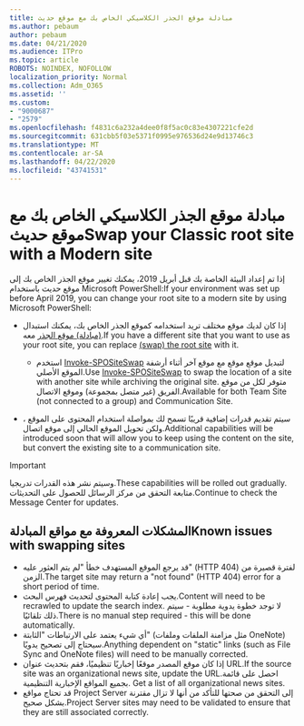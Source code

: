 ```yaml
---
title: مبادلة موقع الجذر الكلاسيكي الخاص بك مع موقع حديث
ms.author: pebaum
author: pebaum
ms.date: 04/21/2020
ms.audience: ITPro
ms.topic: article
ROBOTS: NOINDEX, NOFOLLOW
localization_priority: Normal
ms.collection: Adm_O365
ms.assetid: ''
ms.custom:
- "9000687"
- "2579"
ms.openlocfilehash: f4831c6a232a4dee0f8f5ac0c83e4307221cfe2d
ms.sourcegitcommit: 631cbb5f03e5371f0995e976536d24e9d13746c3
ms.translationtype: MT
ms.contentlocale: ar-SA
ms.lasthandoff: 04/22/2020
ms.locfileid: "43741531"
---
```

# <a name="swap-your-classic-root-site-with-a-modern-site"></a><span data-ttu-id="3b696-102">مبادلة موقع الجذر الكلاسيكي الخاص بك مع موقع حديث</span><span class="sxs-lookup"><span data-stu-id="3b696-102">Swap your Classic root site with a Modern site</span></span>

<span data-ttu-id="3b696-103">إذا تم إعداد البيئة الخاصة بك قبل أبريل 2019، يمكنك تغيير موقع الجذر الخاص بك إلى موقع حديث باستخدام Microsoft PowerShell:</span><span class="sxs-lookup"><span data-stu-id="3b696-103">If your environment was set up before April 2019, you can change your root site to a modern site by using Microsoft PowerShell:</span></span>

- <span data-ttu-id="3b696-104">إذا كان لديك موقع مختلف تريد استخدامه كموقع الجذر الخاص بك، يمكنك استبدال [(مبادلة) موقع الجذر](https://docs.microsoft.com/sharepoint/modern-root-site) معه.</span><span class="sxs-lookup"><span data-stu-id="3b696-104">If you have a different site that you want to use as your root site, you can replace [(swap) the root site](https://docs.microsoft.com/sharepoint/modern-root-site) with it.</span></span> 
    - <span data-ttu-id="3b696-105">استخدم [Invoke-SPOSiteSwap](https://docs.microsoft.com/powershell/module/sharepoint-online/invoke-spositeswap?view=sharepoint-ps) لتبديل موقع موقع مع موقع آخر أثناء أرشفة الموقع الأصلي.</span><span class="sxs-lookup"><span data-stu-id="3b696-105">Use [Invoke-SPOSiteSwap](https://docs.microsoft.com/powershell/module/sharepoint-online/invoke-spositeswap?view=sharepoint-ps) to swap the location of a site with another site while archiving the original site.</span></span> <span data-ttu-id="3b696-106">متوفر لكل من موقع الفريق (غير متصل بمجموعة) وموقع الاتصال.</span><span class="sxs-lookup"><span data-stu-id="3b696-106">Available for both Team Site (not connected to a group) and Communication Site.</span></span> 

- <span data-ttu-id="3b696-107">سيتم تقديم قدرات إضافية قريبًا تسمح لك بمواصلة استخدام المحتوى على الموقع ، ولكن تحويل الموقع الحالي إلى موقع اتصال.</span><span class="sxs-lookup"><span data-stu-id="3b696-107">Additional capabilities will be introduced soon that will allow you to keep using the content on the site, but convert the existing site to a communication site.</span></span> 
>[!Important]
><span data-ttu-id="3b696-108">وسيتم نشر هذه القدرات تدريجيا.</span><span class="sxs-lookup"><span data-stu-id="3b696-108">These capabilities will be rolled out gradually.</span></span> <span data-ttu-id="3b696-109">متابعة التحقق من مركز الرسائل للحصول على التحديثات.</span><span class="sxs-lookup"><span data-stu-id="3b696-109">Continue to check the Message Center for updates.</span></span> 

## <a name="known-issues-with-swapping-sites"></a><span data-ttu-id="3b696-110">المشكلات المعروفة مع مواقع المبادلة</span><span class="sxs-lookup"><span data-stu-id="3b696-110">Known issues with swapping sites</span></span>

- <span data-ttu-id="3b696-111">قد يرجع الموقع المستهدف خطأ "لم يتم العثور عليه" (HTTP 404) لفترة قصيرة من الزمن.</span><span class="sxs-lookup"><span data-stu-id="3b696-111">The target site may return a "not found" (HTTP 404) error for a short period of time.</span></span>
- <span data-ttu-id="3b696-112">يجب إعادة كتابة المحتوى لتحديث فهرس البحث.</span><span class="sxs-lookup"><span data-stu-id="3b696-112">Content will need to be recrawled to update the search index.</span></span> <span data-ttu-id="3b696-113">لا توجد خطوة يدوية مطلوبة - سيتم ذلك تلقائيًا.</span><span class="sxs-lookup"><span data-stu-id="3b696-113">There is no manual step required - this will be done automatically.</span></span>
- <span data-ttu-id="3b696-114">أي شيء يعتمد على الارتباطات "الثابتة" (مثل مزامنة الملفات وملفات OneNote) سيحتاج إلى تصحيح يدويًا.</span><span class="sxs-lookup"><span data-stu-id="3b696-114">Anything dependent on "static" links (such as File Sync and OneNote files) will need to be manually corrected.</span></span>
- <span data-ttu-id="3b696-115">إذا كان موقع المصدر موقعًا إخباريًا تنظيميًا، فقم بتحديث عنوان URL.</span><span class="sxs-lookup"><span data-stu-id="3b696-115">If the source site was an organizational news site, update the URL.</span></span><span data-ttu-id="3b696-116">احصل على قائمة بجميع المواقع الإخبارية التنظيمية.</span><span class="sxs-lookup"><span data-stu-id="3b696-116"> Get a list of all organizational news sites.</span></span>
- <span data-ttu-id="3b696-117">قد تحتاج مواقع Project Server إلى التحقق من صحتها للتأكد من أنها لا تزال مقترنة بشكل صحيح.</span><span class="sxs-lookup"><span data-stu-id="3b696-117">Project Server sites may need to be validated to ensure that they are still associated correctly.</span></span>
